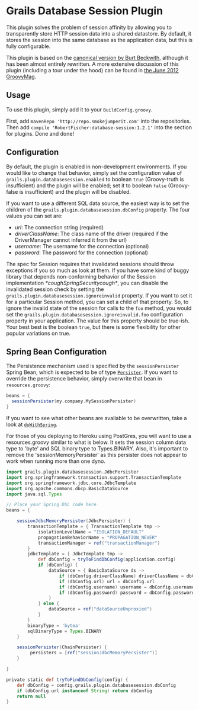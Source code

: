 Grails Database Session Plugin
===============================


This plugin solves the problem of session affinity by allowing you to transparently store HTTP session data into a shared datastore. 
By default, it stores the
session into the same database as the application data, but this is fully configurable.

This plugin is based on the [canonical version by Burt Beckwith](http://grails.org/plugin/database-session), although it has been almost entirely
rewritten. A more extensive discussion of this plugin (including a tour under the hood) can be found in 
[the June 2012 GroovyMag](http://www.groovymag.com/main.issues.description/id=46/).

Usage
-----

To use this plugin, simply add it to your `BuildConfig.groovy`.

First, add `mavenRepo 'http://repo.smokejumperit.com'` into the repositories. Then add `compile 'RobertFischer:database-session:1.2.1'` into the
section for plugins. Done and done!

Configuration
---------------

By default, the plugin is enabled in non-development environments. If you would like to change that behavior, simply set the configuration
value of `grails.plugin.databasesession.enabled` to boolean `true` (Groovy-truth is insufficient) and the plugin will be enabled; set it
to boolean `false` (Groovy-false is insufficient) and the plugin will be disabled. 

If you want to use a different SQL data source, the easiest way is to set the children of the `grails.plugin.databasesession.dbConfig` 
property. The four values you can set are:
* *url*: The connection string (required)
* *driverClassName*: The class name of the driver (required if the DriverManager cannot inferred it from the url)
* *username*: The username for the connection (optional)
* *password*: The password for the connection (optional)

The spec for Session requires that invalidated sessions should throw exceptions if you so much as look at them. 
If you have some kind of buggy library that depends non-conforming behavior of the Session implementation _\*coughSpringSecuritycough\*_, 
you can disable the invalidated session check by setting the `grails.plugin.databasesession.ignoreinvalid` property. If you want to
set it for a particular Session method, you can set a child of that property. So, to ignore the invalid state of the session for calls to 
the `foo` method, you would set the `grails.plugin.databasesession.ignoreinvalid.foo` configuration property in your application.
The value for this property should be true-ish. Your best best is the boolean `true`, but there is some flexibility for other popular 
variations on true.

Spring Bean Configuration
--------------------------

The Persistence mechanism used is specified by the `sessionPersister` Spring Bean, which is expected to be of type 
[`Persister`](https://github.com/RobertFischer/grails-database-session/blob/master/src/java/grails/plugin/databasesession/Persister.java). 
If you want to
override the persistence behavior, simply overwrite that bean in `resources.groovy`: 

```groovy
beans = {
  sessionPersister(my.company.MySessionPersister)
}
```

If you want to see what other beans are available to be overwritten, take a look at [`doWithSpring`](https://github.com/RobertFischer/grails-database-session/blob/master/DatabaseSessionGrailsPlugin.groovy#L58).

For those of you deploying to Heroku using PostGres, you will want to use a resources.groovy similar to what is below.
It sets the session column data type to 'byte' and SQL binary type to Types.BINARY.  Also, it's important to remove the
'sessionMemoryPersister' as this persister does not appear to work when running more than one dyno.

```groovy
import grails.plugin.databasesession.JdbcPersister
import org.springframework.transaction.support.TransactionTemplate
import org.springframework.jdbc.core.JdbcTemplate
import org.apache.commons.dbcp.BasicDataSource
import java.sql.Types

// Place your Spring DSL code here
beans = {

    sessionJdbcMemoryPersister(JdbcPersister) {
        transactionTemplate = { TransactionTemplate tmp ->
            isolationLevelName = "ISOLATION_DEFAULT"
            propagationBehaviorName = "PROPAGATION_NEVER"
            transactionManager = ref("transactionManager")
        }
        jdbcTemplate = { JdbcTemplate tmp ->
            def dbConfig = tryToFindDbConfig(application.config)
            if (dbConfig) {
                dataSource = { BasicDataSource ds ->
                    if (dbConfig.driverClassName) driverClassName = dbConfig.driverClassName
                    if (dbConfig.url) url = dbConfig.url
                    if (dbConfig.username) username = dbConfig.username
                    if (dbConfig.password) password = dbConfig.password
                }
            } else {
                dataSource = ref("dataSourceUnproxied")
            }
        }
        binaryType = 'bytea'
        sqlBinaryType = Types.BINARY
    }

    sessionPersister(ChainPersister) {
         persisters = [ref("sessionJdbcMemoryPersister")]
    }

}

private static def tryToFindDbConfig(config) {
    def dbConfig = config.grails.plugin.databasesession.dbConfig
    if (dbConfig.url instanceof String) return dbConfig
    return null
}
```
